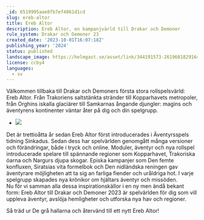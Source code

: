 ```yaml
---
_id: 6519995aae8fb7ef4061d1cd
slug: ereb-altor
title: Ereb Altor
description: Ereb Altor, en kampanjvärld till Drakar och Demoner
rule_system: Drakar och Demoner 23
created_date: '2023-10-01T16:07:18Z'
publishing_year: '2024'
status: published
landscape_image: https://helmgast.se/asset/link/344191573-261968182916403-4338121257826799297-n.png
license: ccby4
languages:
  - sv
---
```

Välkommen tillbaka till Drakar och Demoners första stora rollspelsvärld: Ereb Altor. Från Trakoriens saltstänkta stränder till Kopparhavets metropoler, från Orghins iskalla glaciärer till Samkarnas ångande djungler: magins och äventyrens kontinenter väntar åter på dig och din spelgrupp.

* ![](https://helmgast.se/asset/image/thumbs/ea-box-ks.png#thumb)

Det är trettioåtta år sedan Ereb Altor först introducerades i Äventyrsspels tidning Sinkadus. Sedan dess har spelvärlden genomgått många versioner och förändringar, både i tryck och online. Moduler, äventyr och nya rollspel introducerade spelare till spännande regioner som Kopparhavet, Trakoriska öarna och Nargurs djupa skogar. Episka kampanjer som Den femte konfluxen, Siratsias vita formelbok och Den nidländska reningen gav äventyrare möjligheten att ta sig an farliga fiender och uråldriga hot. I varje spelgrupp skapades nya krönikor om hjältars äventyr och missöden.  
Nu för vi samman alla dessa inspirationskällor i en ny men ändå bekant form: Ereb Altor till Drakar och Demoner 2023 är spelvärlden för dig som vill uppleva äventyr, avslöja hemligheter och utforska nya hav och regioner.

Så träd ur De grå hallarna och återvänd till ett nytt Ereb Altor!
